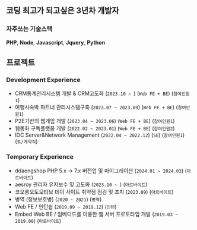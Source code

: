 ## 코딩 최고가 되고싶은 3년차 개발자

### 자주쓰는 기술스택
**PHP**, **Node**, **Javascript**, **Jquery**, **Python**

## 프로젝트
### Development Experience
- CRM통계관리시스템 개발 & CRM고도화 (`2023.10 ~ `) (`Web FE + BE`) (`참여인원1`) 
- 여행사숙박 파트너 관리시스템구축 (`2023.07 ~ 2023.09`) (`Web FE + BE`) (`참여인원1`) 
- P2E기반의 웹게임 개발 (`2023.04 ~ 2023.06`) (`Web FE + BE`) (`참여인원1`) 
- 웹동화 구독플랫폼 개발 (`2022.02 ~ 2023.01`) (`Web FE + BE`) (`참여인원2`) 
- IDC Server&Network Management (`2022.04 ~ 2022.12`) (`SE`) (`참여인원1`) (`토/계약직`)

### Temporary Experience
- ddaengshop PHP 5.x -> 7.x 버전업 및 마이그레이션 (`2024.01 ~ 2024.03`) (`아르바이트`)
- aesroy 관리자 유지보수 및 고도화 (`2023.10 ~ `) (`아르바이트`)
- 코오롱오토모티브 데이 사이트 취약점 점검 및 조치 (`2023.09`) (`아르바이트`)
- 병역 (정보보호병) (`2020 ~ 2021`) (`병역`)
- Web FE / 인턴쉽 (`2019.09 ~ 2019.12`) (`인턴`)
- Embed Web BE / 임베디드를 이용한 웹 서버 프로토타입 개발 (`2019.03 ~ 2019.08`) (`아르바이트`)
